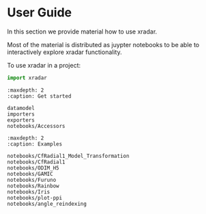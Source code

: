 # User Guide

In this section we provide material how to use xradar.

Most of the material is distributed as juypter notebooks to be able to interactively explore xradar functionality.

To use xradar in a project:

```python
import xradar
```

```{toctree}
:maxdepth: 2
:caption: Get started

datamodel
importers
exporters
notebooks/Accessors
```

```{toctree}
:maxdepth: 2
:caption: Examples

notebooks/CfRadial1_Model_Transformation
notebooks/CfRadial1
notebooks/ODIM_H5
notebooks/GAMIC
notebooks/Furuno
notebooks/Rainbow
notebooks/Iris
notebooks/plot-ppi
notebooks/angle_reindexing
```
